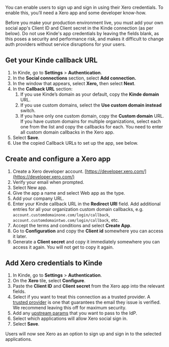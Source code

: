 
You can enable users to sign up and sign in using their Xero credentials. To enable this, you’ll need a Xero app and some developer know-how.

<Aside type="warning" title="Social sign in for production environments">

Before you make your production environment live, you must add your own social app's Client ID and Client secret in the Kinde connection (as per below). Do not use Kinde's app credentials by leaving the fields blank, as this poses a security and performance risk, and makes it difficult to change auth providers without service disruptions for your users.

</Aside>

## **Get your Kinde callback URL**

1. In Kinde, go to **Settings** > **Authentication**.
2. In the **Social connections** section, select **Add connection.**
3. In the window that appears, select **Xero,** then select **Next**. 
4. In the **Callback URL** section:
   1. If you use Kinde’s domain as your default, copy the **Kinde domain** URL.
   2. If you use custom domains, select the **Use custom domain instead** switch. 
   3. If you have only one custom domain, copy the **Custom domain** URL. If you have custom domains for multiple organizations, select each one from the list and copy the callbacks for each. You need to enter all custom domain callbacks in the Xero app.
5. Select **Save**.
6. Use the copied Callback URLs to set up the app, see below.

## **Create and configure a Xero app**

1. Create a Xero developer account. [https://developer.xero.com/](https://developer.xero.com/)
2. Verify your email when prompted.
3. Select New app.
4. Give the app a name and select Web app as the type.
5. Add your company URL.
6. Enter your Kinde callback URL in the **Redirect URI** field. Add additional entries for all your organization custom domain callbacks, e.g. `account.customdomainone.com/login/callback`, `account.customdomaintwo.com/login/callback`, etc.
7. Accept the terms and conditions and select **Create App**.
8. Go to **Configuration** and copy the **Client id** somewhere you can access it later.
9. Generate a **Client secret** and copy it immediately somewhere you can access it again. You will not get to copy it again.

## **Add Xero credentials to Kinde**

1. In Kinde, go to **Settings** > **Authentication**.
2. On the **Xero** tile, select **Configure**.
3. Paste the **Client ID** and **Client secret** from the Xero app into the relevant fields.
4. Select if you want to treat this connection as a trusted provider. A [trusted provider](/authenticate/about-auth/identity-and-verification/) is one that guarantees the email they issue is verified. We recommend leaving this off for maximum security.
5. Add any [upstream params](/authenticate/auth-guides/pass-params-idp/) that you want to pass to the IdP.
6. Select which applications will allow Xero social sign in.
7. Select **Save**.

Users will now see Xero as an option to sign up and sign in to the selected applications.
